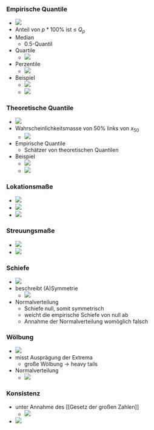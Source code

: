 ### Empirische Quantile
+ ![](../../../z_images/Pasted%20image%2020221202183640.png)
+ Anteil von $p * {100\%}$ ist ≤ $Q_p$
+ Median
	+ 0.5-Quantil
+ Quartile
	+ ![](../../../z_images/Pasted%20image%2020221202183946.png)
+ Perzentile
	+ ![](../../../z_images/Pasted%20image%2020221202183959.png)
+ Beispiel
	+ ![](../../../z_images/Pasted%20image%2020221202184110.png)
	+ ![](../../../z_images/Pasted%20image%2020221202230900.png)

### Theoretische Quantile
+ ![](../../../z_images/Pasted%20image%2020221202230506.png)
+ Wahrscheinlichkeitsmasse von $50\%$ links von $x_{50}$
	+ ![](../../../z_images/Pasted%20image%2020221202231002.png)
+ Empirische Quantile
	+ Schätzer von theoretischen Quantilen
+ Beispiel
	+ ![](../../../z_images/Pasted%20image%2020221202230619.png)
	+ ![](../../../z_images/Pasted%20image%2020221202230846.png)

### Lokationsmaße
+ ![](../../../z_images/Pasted%20image%2020221202231125.png)
+ ![](../../../z_images/Pasted%20image%2020221202231335.png)
+ ![](../../../z_images/Pasted%20image%2020221202231342.png)

### Streuungsmaße
+ ![](../../../z_images/Pasted%20image%2020221202231421.png)
+ ![](../../../z_images/Pasted%20image%2020221202231519.png)

### Schiefe
+ ![](../../../z_images/Pasted%20image%2020221202232031.png)
+ beschreibt (A)Symmetrie
	+ ![](../../../z_images/Pasted%20image%2020221202232228.png)
+ Normalverteilung 
	+ Schiefe null, somit symmetrisch
	+ weicht die empirische Schiefe von null ab
	+ Annahme der Normalverteilung womöglich falsch

### Wölbung
+ ![](../../../z_images/Pasted%20image%2020221202232312.png)
+ misst Ausprägung der Extrema
	+ große Wölbung → heavy tails
+ Normalverteilung
	+ ![](../../../z_images/Pasted%20image%2020221202232459.png)

### Konsistenz
+ unter Annahme des [[Gesetz der großen Zahlen]]
	+ ![](../../../z_images/Pasted%20image%2020221202232547.png)
+ ![](../../../z_images/Pasted%20image%2020221202232602.png)